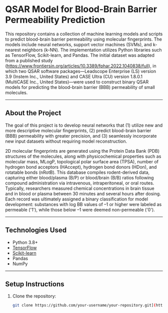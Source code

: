 # QSAR Model for Blood-Brain Barrier Permeability Prediction

This repository contains a collection of machine learning models and scripts to predict blood-brain barrier permeability using molecular fingerprints. The models include neural networks, support vector machines (SVMs), and k-nearest neighbors (k-NN). The implementation utilizes Python libraries such as TensorFlow, Scikit-learn, and Pandas.
The initial dataset was adapted from a published study (https://www.frontiersin.org/articles/10.3389/fphar.2022.1040838/full), in which two QSAR software packages—Leadscope Enterprise (LS) version 3.9 (Instem Inc., United States) and CASE Ultra (CU) version 1.8.0.1 (MultiCASE Inc., United States)—were used to construct binary QSAR models for predicting the blood-brain barrier (BBB) permeability of small molecules. 


---

## About the Project

The goal of this project is to develop neural networks that (1) utilize new and more descriptive molecular fingerprints, (2) predict blood-brain barrier (BBB) permeability with greater precision, and (3) seamlessly incorporate new input datasets without requiring model reconstruction.

2D molecular fingerprints are generated using the Protein Data Bank (PDB) structures of the molecules, along with physicochemical properties such as molecular mass, MLogP, topological polar surface area (TPSA), number of hydrogen bond acceptors (HAccept), hydrogen bond donors (HDon), and rotatable bonds (nRotB). This database compiles rodent-derived data, capturing either blood/plasma (B/P) or blood/brain (B/B) ratios following compound administration via intravenous, intraperitoneal, or oral routes. Typically, researchers measured chemical concentrations in brain tissue and in blood or plasma between 30 minutes and several hours after dosing. Each record was ultimately assigned a binary classification for model development: substances with log BB values of –1 or higher were labeled as permeable ('1'), while those below –1 were deemed non-permeable ('0').

---

## Technologies Used

- Python 3.8+
- [TensorFlow](https://www.tensorflow.org/)
- [Scikit-learn](https://scikit-learn.org/)
- Pandas
- NumPy

---

## Setup Instructions

1. Clone the repository:
   ```bash
   git clone https://github.com/your-username/your-repository.git](https://github.com/s110faramarziGA/BBB-model
